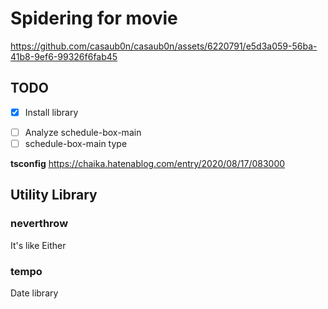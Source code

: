 # Spidering for movie

https://github.com/casaub0n/casaub0n/assets/6220791/e5d3a059-56ba-41b8-9ef6-99326f6fab45

## TODO

- [x] Install library
<!-- textlint-disable -->
- [ ] Analyze schedule-box-main
- [ ] schedule-box-main type
<!-- textlint-enable -->

**tsconfig**
https://chaika.hatenablog.com/entry/2020/08/17/083000

## Utility Library

### neverthrow

It's like Either

### tempo

Date library
